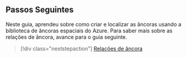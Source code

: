 ## <a name="next-steps"></a>Passos Seguintes

Neste guia, aprendeu sobre como criar e localizar as âncoras usando a biblioteca de âncoras espaciais do Azure. Para saber mais sobre as relações de âncora, avance para o guia seguinte.

> [!div class="nextstepaction"]
> [Relações de âncora](/azure/spatial-anchors/concepts/anchor-relationships-way-finding/)
